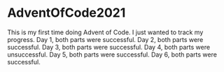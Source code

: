 # AdventOfCode2021
This is my first time doing Advent of Code. I just wanted to track my progress.
Day 1, both parts were successful.
Day 2, both parts were successful.
Day 3, both parts were successful.
Day 4, both parts were unsuccessful.
Day 5, both parts were successful.
Day 6, both parts were successful.
